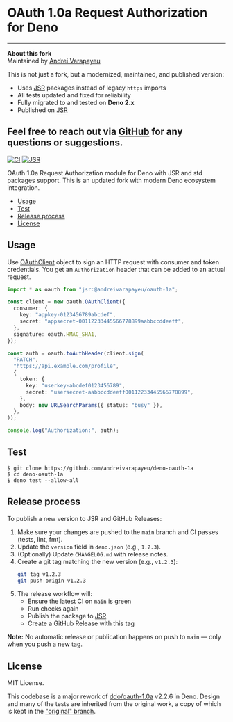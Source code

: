 # OAuth 1.0a Request Authorization for Deno

---
**About this fork**  
Maintained by [Andrei Varapayeu](https://github.com/thisavoropaev)

This is not just a fork, but a modernized, maintained, and published version:
- Uses [JSR](https://jsr.io) packages instead of legacy `https` imports
- All tests updated and fixed for reliability
- Fully migrated to and tested on **Deno 2.x**
- Published on [JSR](https://jsr.io/@thisavoropaev/oauth-1a)

Feel free to reach out via [GitHub](https://github.com/thisavoropaev) for any questions or suggestions.
---


[![CI][test-badge]][test-url]
[![JSR][jsr-badge]][jsr-url]

OAuth 1.0a Request Authorization module for Deno with JSR and std packages
support. This is an updated fork with modern Deno ecosystem integration.

- [Usage](#usage)
- [Test](#test)
- [Release process](#release-process)
- [License](#license)

[test-badge]: https://github.com/thisavoropaev/oauth-1.0a/actions/workflows/test.yml/badge.svg
[test-url]: https://github.com/thisavoropaev/oauth-1.0a/actions/workflows/test.yml
[jsr-badge]: https://jsr.io/badges/@thisavoropaev/oauth-1a
[jsr-url]: https://jsr.io/@thisavoropaev/oauth-1a

## Usage

Use [OAuthClient][doc-OAuthClient] object to sign an HTTP request with consumer
and token credentials. You get an `Authorization` header that can be added to an
actual request.

```typescript
import * as oauth from "jsr:@andreivarapayeu/oauth-1a";

const client = new oauth.OAuthClient({
  consumer: {
    key: "appkey-0123456789abcdef",
    secret: "appsecret-00112233445566778899aabbccddeeff",
  },
  signature: oauth.HMAC_SHA1,
});

const auth = oauth.toAuthHeader(client.sign(
  "PATCH",
  "https://api.example.com/profile",
  {
    token: {
      key: "userkey-abcdef0123456789",
      secret: "usersecret-aabbccddeeff00112233445566778899",
    },
    body: new URLSearchParams({ status: "busy" }),
  },
));

console.log("Authorization:", auth);
```

[doc-OAuthClient]: https://jsr.io/@thisavoropaev/oauth-1a/doc/~/OAuthClient

## Test

```console
$ git clone https://github.com/andreivarapayeu/deno-oauth-1a
$ cd deno-oauth-1a
$ deno test --allow-all
```

## Release process

To publish a new version to JSR and GitHub Releases:

1. Make sure your changes are pushed to the `main` branch and CI passes (tests, lint, fmt).
2. Update the `version` field in `deno.json` (e.g., `1.2.3`).
3. (Optionally) Update `CHANGELOG.md` with release notes.
4. Create a git tag matching the new version (e.g., `v1.2.3`):
   ```sh
   git tag v1.2.3
   git push origin v1.2.3
   ```
5. The release workflow will:
   - Ensure the latest CI on `main` is green
   - Run checks again
   - Publish the package to [JSR](https://jsr.io/@thisavoropaev/oauth-1a)
   - Create a GitHub Release with this tag

**Note:** No automatic release or publication happens on push to `main` — only when you push a new tag.

## License

MIT License.

This codebase is a major rework of [ddo/oauth-1.0a][ddo] v2.2.6 in Deno. Design
and many of the tests are inherited from the original work, a copy of which is
kept in the ["original" branch][original].

[ddo]: https://github.com/ddo/oauth-1.0a
[original]: https://github.com/snsinfu/deno-oauth-1a/tree/original

